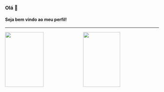 ### Olá 👋 
#### Seja bem vindo ao meu perfil!

---

<div>
  <img width="50%" height="180em" src="https://github-readme-stats.vercel.app/api?username=zadoque1&show_icons=true&theme=tokyonight&include_all_commits=true&count_private=true"/>
  <img width="49%" height="180em" src="https://github-readme-stats.vercel.app/api/top-langs/?username=zadoque1&layout=compact&langs_count=7&theme=tokyonight"/>
</div>
